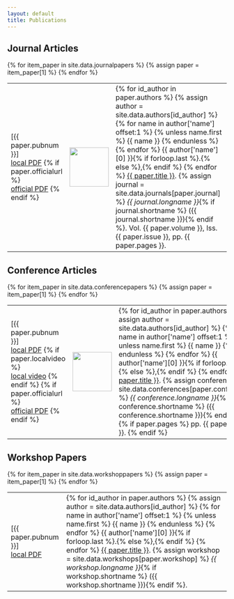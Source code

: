 ```yaml
---
layout: default
title: Publications
---
```


## Journal Articles
<table class="table table-bordered">
    {% for item_paper in site.data.journalpapers %}
    {% assign paper = item_paper[1] %}
    <tr>
        <td class="nowrap">
            [{{ paper.pubnum }}]
            <span class="fontsmall">
                <br/><a href="{{ site.baseurl }}/publications/{{ paper.localpdf }}">local PDF</a>
                {% if paper.officialurl %}
                <br/><a href="{{ paper.officialurl }}">official PDF</a>
                {% endif %}
            </span>
        </td>
        <td width="90" height="90">
            <a href="{{ site.baseurl }}/publications/{{ paper.localpdf }}">
                <img src="{{ site.baseurl }}/publications/{{ paper.localthumb }}" width="90" height="90">
            </a>
        </td>
        <td>
            {% for id_author in paper.authors %}
            {% assign author = site.data.authors[id_author] %}
                {% for name in author['name'] offset:1 %}
                    {% unless name.first %}
                        {{ name }}
                    {% endunless %}
                {% endfor %}
                {{ author['name'][0] }}{% if forloop.last %}.{% else %},{% endif %}
            {% endfor %}
            <a href="{{ site.baseurl }}/publications/{{ paper.localpdf }}">{{ paper.title }}</a>.
            {% assign journal = site.data.journals[paper.journal] %}
            <i>{{ journal.longname }}</i>{% if journal.shortname %}<span class="nowrap"> ({{ journal.shortname }})</span>{% endif %}.
            <span class="nowrap">Vol. {{ paper.volume }},</span>
            <span class="nowrap">Iss. {{ paper.issue }},</span>
            <span class="nowrap">pp. {{ paper.pages }}.</span>
        </td>
    </tr>
    {% endfor %}
</table>

## Conference Articles
<table class="table table-bordered">
    {% for item_paper in site.data.conferencepapers %}
    {% assign paper = item_paper[1] %}
    <tr>
        <td class="nowrap">
            [{{ paper.pubnum }}]
            <span class="fontsmall">
                <br/><a href="{{ site.baseurl }}/publications/{{ paper.localpdf }}">local PDF</a>
                {% if paper.localvideo %}
                <br/><a href="{{ site.baseurl }}/publications/{{ paper.localvideo }}">local video</a>
                {% endif %}
                {% if paper.officialurl %}
                <br/><a href="{{ paper.officialurl }}">official PDF</a>
                {% endif %}
            </span>
        </td>
        <td width="90" height="90">
            <a href="{{ site.baseurl }}/publications/{{ paper.localpdf }}">
                <img src="{{ site.baseurl }}/publications/{{ paper.localthumb }}" width="90" height="90">
            </a>
        </td>
        <td>
            {% for id_author in paper.authors %}
            {% assign author = site.data.authors[id_author] %}
                {% for name in author['name'] offset:1 %}
                    {% unless name.first %}
                        {{ name }}
                    {% endunless %}
                {% endfor %}
                {{ author['name'][0] }}{% if forloop.last %}.{% else %},{% endif %}
            {% endfor %}
            <a href="{{ site.baseurl }}/publications/{{ paper.localpdf }}">{{ paper.title }}</a>.
            {% assign conference = site.data.conferences[paper.conference] %}
            <i>{{ conference.longname }}</i>{% if conference.shortname %}<span class="nowrap"> ({{ conference.shortname }})</span>{% endif %}.
            {% if paper.pages %}
            <span class="nowrap">pp. {{ paper.pages }}.</span>
            {% endif %}
        </td>
    </tr>
    {% endfor %}
</table>

## Workshop Papers
<table class="table table-bordered">
    {% for item_paper in site.data.workshoppapers %}
    {% assign paper = item_paper[1] %}
    <tr>
        <td class="nowrap">
            [{{ paper.pubnum }}]
            <span class="fontsmall">
                <br/><a href="{{ site.baseurl }}/publications/{{ paper.localpdf }}">local PDF</a>
            </span>
        </td>
        <td>
            {% for id_author in paper.authors %}
            {% assign author = site.data.authors[id_author] %}
                {% for name in author['name'] offset:1 %}
                    {% unless name.first %}
                        {{ name }}
                    {% endunless %}
                {% endfor %}
                {{ author['name'][0] }}{% if forloop.last %}.{% else %},{% endif %}
            {% endfor %}
            <a href="{{ site.baseurl }}/publications/{{ paper.localpdf }}">{{ paper.title }}</a>.
            {% assign workshop = site.data.workshops[paper.workshop] %}
            <i>{{ workshop.longname }}</i>{% if workshop.shortname %}<span class="nowrap"> ({{ workshop.shortname }})</span>{% endif %}.
        </td>
    </tr>
    {% endfor %}
</table>
